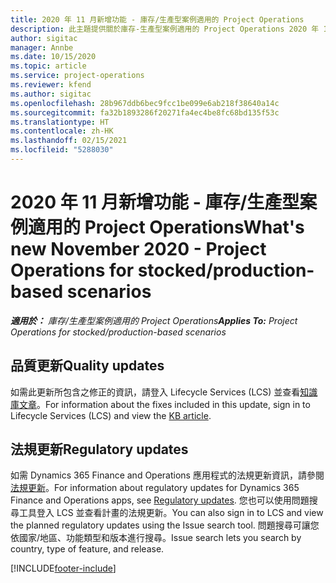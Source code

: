 ```yaml
---
title: 2020 年 11 月新增功能 - 庫存/生產型案例適用的 Project Operations
description: 此主題提供關於庫存-生產型案例適用的 Project Operations 2020 年 11 月版本中所提供之品質更新的資訊。
author: sigitac
manager: Annbe
ms.date: 10/15/2020
ms.topic: article
ms.service: project-operations
ms.reviewer: kfend
ms.author: sigitac
ms.openlocfilehash: 28b967ddb6bec9fcc1be099e6ab218f38640a14c
ms.sourcegitcommit: fa32b1893286f20271fa4ec4be8fc68bd135f53c
ms.translationtype: HT
ms.contentlocale: zh-HK
ms.lasthandoff: 02/15/2021
ms.locfileid: "5288030"
---
```

# <a name="whats-new-november-2020---project-operations-for-stockedproduction-based-scenarios"></a><span data-ttu-id="20857-103">2020 年 11 月新增功能 - 庫存/生產型案例適用的 Project Operations</span><span class="sxs-lookup"><span data-stu-id="20857-103">What's new November 2020 - Project Operations for stocked/production-based scenarios</span></span>

<span data-ttu-id="20857-104">_**適用於：** 庫存/生產型案例適用的 Project Operations_</span><span class="sxs-lookup"><span data-stu-id="20857-104">_**Applies To:** Project Operations for stocked/production-based scenarios_</span></span>

## <a name="quality-updates"></a><span data-ttu-id="20857-105">品質更新</span><span class="sxs-lookup"><span data-stu-id="20857-105">Quality updates</span></span>

<span data-ttu-id="20857-106">如需此更新所包含之修正的資訊，請登入 Lifecycle Services (LCS) 並查看[知識庫文章](https://fix.lcs.dynamics.com/Issue/Details?bugId=488609&amp;dbType=3&amp;qc=8251e8e1d5e2386de850599926c1adc3fec8e2ba25308036d22cdfe0a1c28fc7)。</span><span class="sxs-lookup"><span data-stu-id="20857-106">For information about the fixes included in this update, sign in to Lifecycle Services (LCS) and view the [KB article](https://fix.lcs.dynamics.com/Issue/Details?bugId=488609&amp;dbType=3&amp;qc=8251e8e1d5e2386de850599926c1adc3fec8e2ba25308036d22cdfe0a1c28fc7).</span></span>

## <a name="regulatory-updates"></a><span data-ttu-id="20857-107">法規更新</span><span class="sxs-lookup"><span data-stu-id="20857-107">Regulatory updates</span></span>

<span data-ttu-id="20857-108">如需 Dynamics 365 Finance and Operations 應用程式的法規更新資訊，請參閱[法規更新](https://docs.microsoft.com/dynamics365/finance/localizations/regulatory-updates)。</span><span class="sxs-lookup"><span data-stu-id="20857-108">For information about regulatory updates for Dynamics 365 Finance and Operations apps, see [Regulatory updates](https://docs.microsoft.com/dynamics365/finance/localizations/regulatory-updates).</span></span> <span data-ttu-id="20857-109">您也可以使用問題搜尋工具登入 LCS 並查看計畫的法規更新。</span><span class="sxs-lookup"><span data-stu-id="20857-109">You can also sign in to LCS and view the planned regulatory updates using the Issue search tool.</span></span> <span data-ttu-id="20857-110">問題搜尋可讓您依國家/地區、功能類型和版本進行搜尋。</span><span class="sxs-lookup"><span data-stu-id="20857-110">Issue search lets you search by country, type of feature, and release.</span></span>


[!INCLUDE[footer-include](../../includes/footer-banner.md)]